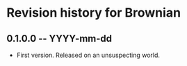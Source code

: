 # Revision history for Brownian

## 0.1.0.0 -- YYYY-mm-dd

* First version. Released on an unsuspecting world.
